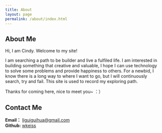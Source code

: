 ```yaml
---
title: About
layout: page
permalink: /about/index.html
---
```

## About Me

Hi, I am Cindy. Welcome to my site! <br>

I am searching a path to be builder and live a fulfiled life. I am interested in building something that creative and valuable, I hope I can use technology to solve some problems and provide happiness to others. For a newbid, I know there is a long way to where I want to go, but I will continuously search, try and fail. This site is used to record my exploring path. <br>

Thanks for coming here, nice to meet you~ ：）


## Contact Me
**Email：** liguiguihua@gmail.com <br>
**Github:** [wkeiss](https://github.com/wkeiss)


